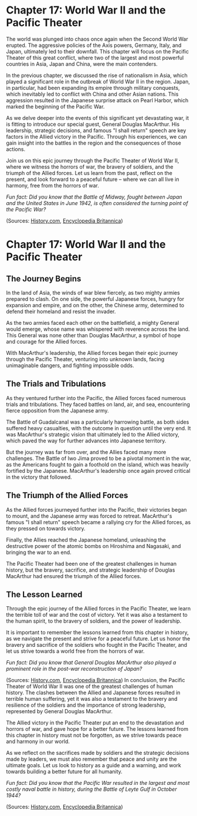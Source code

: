 # Chapter 17: World War II and the Pacific Theater #

The world was plunged into chaos once again when the Second World War erupted. The aggressive policies of the Axis powers, Germany, Italy, and Japan, ultimately led to their downfall. This chapter will focus on the Pacific Theater of this great conflict, where two of the largest and most powerful countries in Asia, Japan and China, were the main contenders.

In the previous chapter, we discussed the rise of nationalism in Asia, which played a significant role in the outbreak of World War II in the region. Japan, in particular, had been expanding its empire through military conquests, which inevitably led to conflict with China and other Asian nations. This aggression resulted in the Japanese surprise attack on Pearl Harbor, which marked the beginning of the Pacific War.

As we delve deeper into the events of this significant yet devastating war, it is fitting to introduce our special guest, General Douglas MacArthur. His leadership, strategic decisions, and famous "I shall return" speech are key factors in the Allied victory in the Pacific. Through his experiences, we can gain insight into the battles in the region and the consequences of those actions.

Join us on this epic journey through the Pacific Theater of World War II, where we witness the horrors of war, the bravery of soldiers, and the triumph of the Allied forces. Let us learn from the past, reflect on the present, and look forward to a peaceful future – where we can all live in harmony, free from the horrors of war.

_Fun fact: Did you know that the Battle of Midway, fought between Japan and the United States in June 1942, is often considered the turning point of the Pacific War?_

(Sources: [History.com](https://www.history.com/topics/world-war-ii/pacific-theater), [Encyclopedia Britannica](https://www.britannica.com/event/Pacific-War))
# Chapter 17: World War II and the Pacific Theater #

## The Journey Begins ##

In the land of Asia, the winds of war blew fiercely, as two mighty armies prepared to clash. On one side, the powerful Japanese forces, hungry for expansion and empire, and on the other, the Chinese army, determined to defend their homeland and resist the invader.

As the two armies faced each other on the battlefield, a mighty General would emerge, whose name was whispered with reverence across the land. This General was none other than Douglas MacArthur, a symbol of hope and courage for the Allied forces.

With MacArthur's leadership, the Allied forces began their epic journey through the Pacific Theater, venturing into unknown lands, facing unimaginable dangers, and fighting impossible odds.

## The Trials and Tribulations ##

As they ventured further into the Pacific, the Allied forces faced numerous trials and tribulations. They faced battles on land, air, and sea, encountering fierce opposition from the Japanese army.

The Battle of Guadalcanal was a particularly harrowing battle, as both sides suffered heavy casualties, with the outcome in question until the very end. It was MacArthur's strategic vision that ultimately led to the Allied victory, which paved the way for further advances into Japanese territory.

But the journey was far from over, and the Allies faced many more challenges. The Battle of Iwo Jima proved to be a pivotal moment in the war, as the Americans fought to gain a foothold on the island, which was heavily fortified by the Japanese. MacArthur's leadership once again proved critical in the victory that followed.

## The Triumph of the Allied Forces ##

As the Allied forces journeyed further into the Pacific, their victories began to mount, and the Japanese army was forced to retreat. MacArthur's famous "I shall return" speech became a rallying cry for the Allied forces, as they pressed on towards victory.

Finally, the Allies reached the Japanese homeland, unleashing the destructive power of the atomic bombs on Hiroshima and Nagasaki, and bringing the war to an end.

The Pacific Theater had been one of the greatest challenges in human history, but the bravery, sacrifice, and strategic leadership of Douglas MacArthur had ensured the triumph of the Allied forces.

## The Lesson Learned ##

Through the epic journey of the Allied forces in the Pacific Theater, we learn the terrible toll of war and the cost of victory. Yet it was also a testament to the human spirit, to the bravery of soldiers, and the power of leadership.

It is important to remember the lessons learned from this chapter in history, as we navigate the present and strive for a peaceful future. Let us honor the bravery and sacrifice of the soldiers who fought in the Pacific Theater, and let us strive towards a world free from the horrors of war.

_Fun fact: Did you know that General Douglas MacArthur also played a prominent role in the post-war reconstruction of Japan?_

(Sources: [History.com](https://www.history.com/topics/world-war-ii/pacific-theater), [Encyclopedia Britannica](https://www.britannica.com/event/Pacific-War))
In conclusion, the Pacific Theater of World War II was one of the greatest challenges of human history. The clashes between the Allied and Japanese forces resulted in terrible human suffering, yet it was also a testament to the bravery and resilience of the soldiers and the importance of strong leadership, represented by General Douglas MacArthur.

The Allied victory in the Pacific Theater put an end to the devastation and horrors of war, and gave hope for a better future. The lessons learned from this chapter in history must not be forgotten, as we strive towards peace and harmony in our world.

As we reflect on the sacrifices made by soldiers and the strategic decisions made by leaders, we must also remember that peace and unity are the ultimate goals. Let us look to history as a guide and a warning, and work towards building a better future for all humanity.

_Fun fact: Did you know that the Pacific War resulted in the largest and most costly naval battle in history, during the Battle of Leyte Gulf in October 1944?_

(Sources: [History.com](https://www.history.com/topics/world-war-ii/pacific-theater), [Encyclopedia Britannica](https://www.britannica.com/event/Pacific-War))